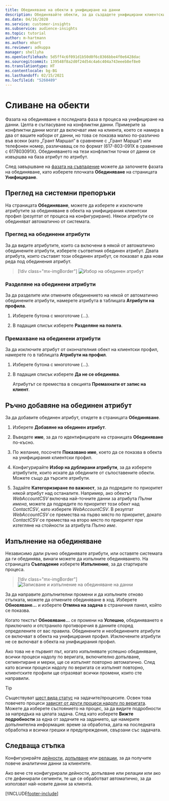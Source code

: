 ```yaml
---
title: Обединяване на обекти в унифициране на данни
description: Обединявайте обекти, за да създадете унифицирани клиентски профили.
ms.date: 04/16/2020
ms.service: customer-insights
ms.subservice: audience-insights
ms.topic: tutorial
author: m-hartmann
ms.author: mhart
ms.reviewer: adkuppa
manager: shellyha
ms.openlocfilehash: 5d5ff4c6f091d1b50d0f6c8366bbe4f0e6428dac
ms.sourcegitcommit: 139548f8a2d0f24d54c4a6c404a743eeeb8ef8e0
ms.translationtype: HT
ms.contentlocale: bg-BG
ms.lasthandoff: 02/15/2021
ms.locfileid: "5268489"
---
```

# <a name="merge-entities"></a>Сливане на обекти

Фазата на обединяване е последната фаза в процеса на унифициране на данни. Целта е съгласуване на конфликтни данни. Примерите за конфликтни данни могат да включват име на клиента, което се намира в два от вашите набори от данни, но това се показва малко по-различно във всеки (като „Грант Маршал“ в сравнение с „Грант Марша“) или телефонен номер, различаващ се по формат (617-803-091X в сравнение с 617803091X). Обединяването на тези конфликтни точки от данни се извършва на база атрибут по атрибут.

След завършване на [фазата на съвпадение](match-entities.md) можете да започнете фазата на обединяване, като изберете плочката **Обединяване** на страницата **Унифициране**.

## <a name="review-system-recommendations"></a>Преглед на системни препоръки

На страницата **Обединяване**, можете да изберете и изключите атрибутите за обединяване в обекта на унифицирания клиентски профил (резултат от процеса на конфигуриране). Някои атрибути се обединяват автоматично от системата.

### <a name="view-merged-attributes"></a>Преглед на обединени атрибути

За да видите атрибутите, които са включени в някой от автоматично обединените атрибути, изберете съответния обединен атрибут. Двата атрибута, които съставят този обединен атрибут, се показват в два нови реда под обединения атрибут.

> [!div class="mx-imgBorder"]
> ![Избор на обединен атрибут](media/configure-data-merge-profile-attributes.png "Избор на обединен атрибут")

### <a name="separate-merged-attributes"></a>Разделяне на обединени атрибути

За да разделите или отмените обединението на някой от автоматично обединените атрибути, намерете атрибута в таблицата **Атрибути на профила**.

1. Изберете бутона с многоточие (...).
  
2. В падащия списък изберете **Разделяне на полета**.

### <a name="remove-merged-attributes"></a>Премахване на обединени атрибути

За да изключите атрибут от окончателния обект на клиентски профил, намерете го в таблицата **Атрибути на профил**.

1. Изберете бутона с многоточие (...).
  
2. В падащия списък изберете **Да не се обединява**.

   Атрибутът се премества в секцията **Премахнати от запис на клиент**.

## <a name="manually-add-a-merged-attribute"></a>Ръчно добавяне на обединен атрибут

За да добавите обединен атрибут, отидете в страницата **Обединяване**.

1. Изберете **Добавяне на обединен атрибут**.

2. Въведете **име**, за да го идентифицирате на страницата **Обединяване** по-късно.

3. По желание, посочете **Показвано име**, което да се показва в обекта на унифицирания клиентски профил.

4. Конфигурирайте **Избор на дублирани атрибути**, за да изберете атрибутите, които искате да обедините от съпоставените обекти. Можете също да търсите атрибути.

5. Задайте **Категоризиране по важност**, за да подредите по приоритет някой атрибут над останалите. Например, ако обектът *WebAccountCSV* включва най-точните данни за атрибута *Пълни имена*, можете да подредите по приоритет този обект над *ContactCSV*, като изберете *WebAccountCSV*. В резултат *WebAccountCSV* се премества на първо място по приоритет, докато *ContactCSV* се премества на второ място по приоритет при изтегляне на стойности за атрибута *Пълно име*.

## <a name="run-your-merge"></a>Изпълнение на обединяване

Независимо дали ръчно обединявате атрибути, или оставяте системата да ги обединява, винаги можете да изпълните обединяването. На страницата **Съвпадение** изберете **Изпълнение**, за да стартирате процеса.

> [!div class="mx-imgBorder"]
> ![Записване и изпълнение на обединяване на данни](media/configure-data-merge-save-run.png "Записване и изпълнение на обединяване на данни")

За да направите допълнителни промени и да изпълните отново стъпката, можете да отмените обединяване в ход. Изберете **Обновяване...** и изберете **Отмяна на задача**  в страничния панел, който се показва.

Когато текстът **Обновяване...** се промени на **Успешно**, обединяването е приключило и отстранило противоречия в данните според определените от вас правила. Обединените и необединените атрибути се включват в обекта на унифицирания профил. Изключените атрибути не се включват в обекта на унифицирания профил.

Ако това не е първият път, когато изпълнявате успешно обединяване, всички процеси надолу по веригата, включително допълване, сегментиране и мерки, ще се изпълнят повторно автоматично. След като всички процеси надолу по веригата се изпълнят повторно, клиентските профили ще отразяват всички промени, които сте направили.

> [!TIP]
> Съществуват [шест вида статус](system.md#status-types) на задачите/процесите. Освен това повечето процеси [зависят от други процеси надолу по веригата](system.md#refresh-policies). Можете да изберете състоянието на процес, за да видите подробности за напредъка на цялата задача. След като изберете **Вижте подробности** за една от задачите на заданието, ще намерите допълнителна информация: време за обработка, дата на последната обработка и всички грешки и предупреждения, свързани със задачата.

## <a name="next-step"></a>Следваща стъпка

Конфигурирайте [дейности](activities.md), [допълване](enrichment-microsoft-graph.md) или [релации](relationships.md), за да получите повече аналитични данни за клиентите.

Ако вече сте конфигурирали дейности, допълване или релации или ако сте дефинирали сегменти, те ще се обработват автоматично, за да използват най-новите данни за клиента.




[!INCLUDE[footer-include](../includes/footer-banner.md)]